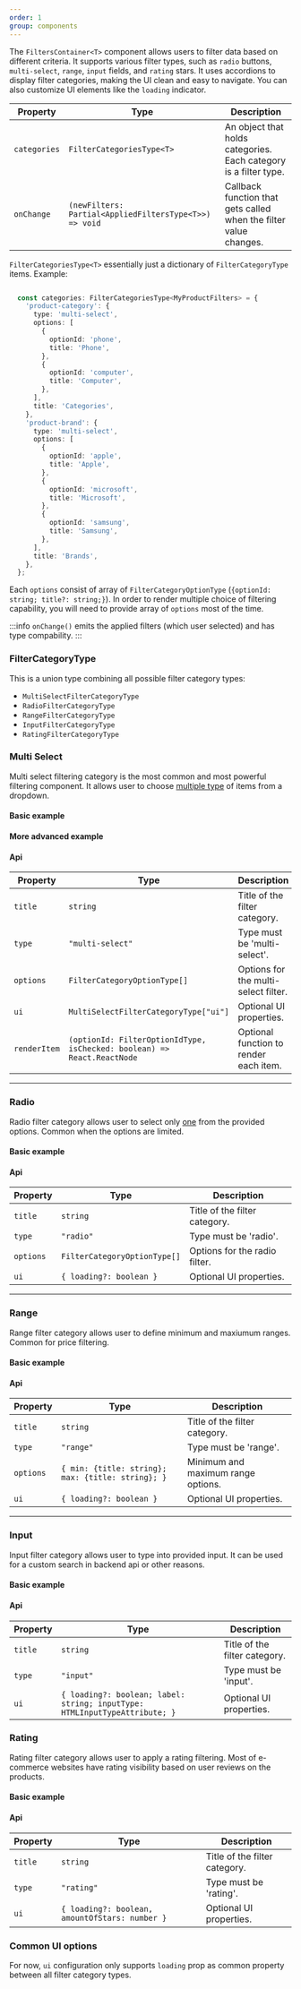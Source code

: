 ```yaml
---
order: 1
group: components
---
```


The `FiltersContainer<T>` component allows users to filter data based on different criteria. It supports various filter types, such as `radio` buttons, `multi-select`, `range`, `input` fields, and `rating` stars. It uses accordions to display filter categories, making the UI clean and easy to navigate. You can also customize UI elements like the `loading` indicator.

| Property          | Type                                                | Description                                                                                              |
|-------------------|-----------------------------------------------------|----------------------------------------------------------------------------------------------------------|
| `categories`      | `FilterCategoriesType<T>`                | An object that holds categories. Each category is a filter type.                                         |
| `onChange`        | `(newFilters: Partial<AppliedFiltersType<T>>) => void` | Callback function that gets called when the filter value changes.               |


`FilterCategoriesType<T>` essentially just a dictionary of `FilterCategoryType` items. Example:

```ts

  const categories: FilterCategoriesType<MyProductFilters> = {
    'product-category': {
      type: 'multi-select',
      options: [
        {
          optionId: 'phone',
          title: 'Phone',
        },
        {
          optionId: 'computer',
          title: 'Computer',
        },
      ],
      title: 'Categories',
    },
    'product-brand': {
      type: 'multi-select',
      options: [
        {
          optionId: 'apple',
          title: 'Apple',
        },
        {
          optionId: 'microsoft',
          title: 'Microsoft',
        },
        {
          optionId: 'samsung',
          title: 'Samsung',
        },
      ],
      title: 'Brands',
    },
  };
```

Each `options` consist of array of `FilterCategoryOptionType` (`{optionId: string; title?: string;}`). In order to render multiple choice of filtering capability, you will need to provide array of `options` most of the time.

:::info
`onChange()` emits the applied filters (which user selected) and has type compability.
:::


### FilterCategoryType

This is a union type combining all possible filter category types:

- `MultiSelectFilterCategoryType`
- `RadioFilterCategoryType`
- `RangeFilterCategoryType`
- `InputFilterCategoryType`
- `RatingFilterCategoryType`

### Multi Select

Multi select filtering category is the most common and most powerful filtering component. It allows user to choose <u>multiple type</u> of items from a dropdown. 

#### Basic example

<code src="./examples/multi-select-example-basic.tsx"></code>

#### More advanced example

<code src="./examples/multi-select-example-advanced.tsx"></code>

#### Api

| Property       | Type                          | Description                                            |
|----------------|-------------------------------|--------------------------------------------------------|
| `title`        | `string`                      | Title of the filter category.                          |
| `type`         | `"multi-select"`              | Type must be 'multi-select'.                           |
| `options`      | `FilterCategoryOptionType[]`  | Options for the multi-select filter.                   |
| `ui`           | `MultiSelectFilterCategoryType["ui"]`                      | Optional UI properties.                               |
| `renderItem`   | `(optionId: FilterOptionIdType, isChecked: boolean) => React.ReactNode`                    | Optional function to render each item.                 |

<hr/>

### Radio

Radio filter category allows user to select only <u>one</u> from the provided options. Common when the options are limited.

#### Basic example

<code src="./examples/radio-example-basic.tsx"></code>

#### Api

| Property  | Type                          | Description                      |
|-----------|-------------------------------|----------------------------------|
| `title`   | `string`                      | Title of the filter category.    |
| `type`    | `"radio"`                     | Type must be 'radio'.            |
| `options` | `FilterCategoryOptionType[]`  | Options for the radio filter.    |
| `ui`      | `{ loading?: boolean }`       | Optional UI properties.          |

<hr/>

### Range

Range filter category allows user to define minimum and maxiumum ranges. Common for price filtering.

#### Basic example

<code src="./examples/range-example-basic.tsx"></code>

#### Api

| Property  | Type                          | Description                         |
|-----------|-------------------------------|-------------------------------------|
| `title`   | `string`                      | Title of the filter category.       |
| `type`    | `"range"`                     | Type must be 'range'.               |
| `options` | `{ min: {title: string}; max: {title: string}; }` | Minimum and maximum range options.  |
| `ui`      | `{ loading?: boolean }`       | Optional UI properties.             |

<hr/>

### Input

Input filter category allows user to type into provided input. It can be used for a custom search in backend api or other reasons.

#### Basic example

<code src="./examples/input-example-basic.tsx"></code>

#### Api

| Property  | Type                          | Description                         |
|-----------|-------------------------------|-------------------------------------|
| `title`   | `string`                      | Title of the filter category.       |
| `type`    | `"input"`                     | Type must be 'input'.               |
| `ui`      | `{ loading?: boolean; label: string; inputType: HTMLInputTypeAttribute; }`                      | Optional UI properties.             |

### Rating

Rating filter category allows user to apply a rating filtering. Most of e-commerce websites have rating visibility based on user reviews on the products.

#### Basic example

<code src="./examples/rating-example-basic.tsx"></code>

#### Api

| Property  | Type                          | Description                         |
|-----------|-------------------------------|-------------------------------------|
| `title`   | `string`                      | Title of the filter category.       |
| `type`    | `"rating"`                    | Type must be 'rating'.              |
| `ui`      | `{ loading?: boolean, amountOfStars: number }` | Optional UI properties.         |

### Common UI options

For now, `ui` configuration only supports `loading` prop as common property between all filter category types.

<code src="./examples/loading-example-basic.tsx"></code>